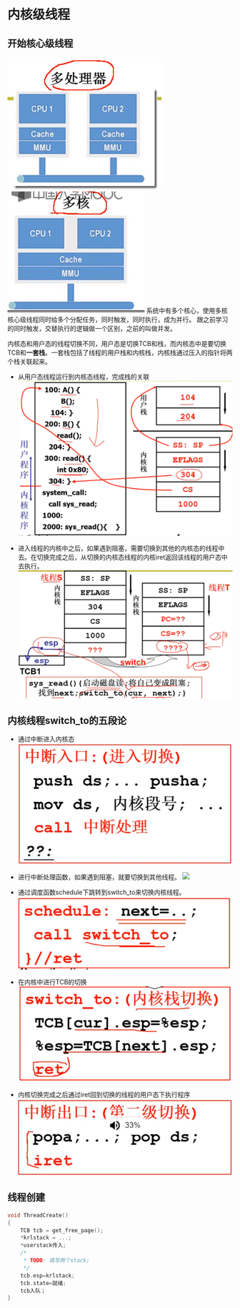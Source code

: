 # 内核级线程
## 开始核心级线程
![](images/2021-07-01-00-23-47.png)
![](images/2021-07-01-00-23-59.png)
系统中有多个核心，使用多核核心级线程同时给多个分配任务，同时触发，同时执行，成为并行。
跟之前学习的同时触发，交替执行的逻辑做一个区别，之前的叫做并发。

内核态和用户态的线程切换不同，用户态是切换TCB和栈，而内核态中是要切换TCB和**一套栈**。一套栈包括了线程的用户栈和内核栈，内核栈通过压入的指针将两个栈关联起来。

* 从用户态线程运行到内核态线程，完成栈的关联
![](images/2021-07-01-00-39-56.png)

* 进入线程的内核中之后，如果遇到阻塞，需要切换到其他的内核态的线程中去。在切换完成之后，从切换的内核态线程的内核iret返回该线程的用户态中去执行。
![](images/2021-07-01-00-49-46.png)

## 内核线程switch_to的五段论

* 通过中断进入内核态
  ![](images/2021-07-01-00-53-54.png)

* 进行中断处理函数，如果遇到阻塞，就要切换到其他线程。
![](images/%20%20![](images/2021-07-01-00-55-25.png).png)

* 通过调度函数schedule下跳转到switch_to来切换内核线程。
![](images/2021-07-01-00-57-50.png)

* 在内核中进行TCB的切换
![](images/2021-07-01-00-58-25.png)

* 内核切换完成之后通过iret回到切换的线程的用户态下执行程序
![](images/2021-07-01-00-59-06.png)

## 线程创建
``` C
void ThreadCreate()
{
    TCB tcb = get_free_page();
    *krlstack = ...;
    *userstack传入;
    /*
     * TODO: 填写两个stack;
     */
    tcb.esp=krlstack;
    tcb.state=就绪;
    tcb入队；
}
```